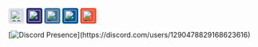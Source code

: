 <img src="https://simpleicons.org/icons/csharp.svg" alt="CSharp" width="24" style="background-color: #23239120; padding: 4px; border-radius: 4px;"/>
<img src="https://simpleicons.org/icons/lua.svg" alt="Lua" width="24" style="background-color: #2C2D72; padding: 4px; border-radius: 4px;"/>
<img src="https://simpleicons.org/icons/python.svg" alt="Python" width="24" style="background-color: #3B73A0; padding: 4px; border-radius: 4px;"/>
<img src="https://simpleicons.org/icons/cplusplus.svg" alt="C++" width="24" style="background-color: #00599C; padding: 4px; border-radius: 4px;"/>
<img src="https://simpleicons.org/icons/git.svg" alt="Git" width="24" style="background-color: #F05033; padding: 4px; border-radius: 4px;"/>

[![Discord Presence](https://lanyard.cnrad.dev/api/1290478829168623616?theme=dark&bg=111110&hideDiscrim=true&borderRadius=30px&idleMessage=Coding%20CSharp%20or%20Python...)](https://discord.com/users/1290478829168623616)
